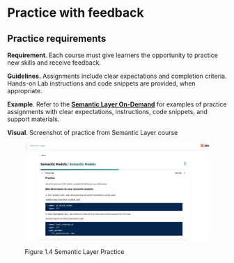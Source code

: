 # Practice with feedback

## Practice requirements

**Requirement**. Each course must give learners the opportunity to practice new skills and receive feedback.

**Guidelines.** Assignments include clear expectations and completion criteria. Hands-on Lab instructions and code snippets are provided, when appropriate.

**Example**. Refer to the [**Semantic Layer On-Demand**](https://learn.getdbt.com/learn/course/semantic-layer/semantic-models/semantic-models?page=7) for examples of practice assignments with clear expectations, instructions, code snippets, and support materials.

**Visual**. Screenshot of practice from Semantic Layer course

<figure><img src="../.gitbook/assets/Semantic Layer Hands-On Practice.png" alt=""><figcaption><p>Figure 1.4 Semantic Layer Practice</p></figcaption></figure>
